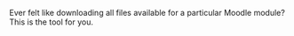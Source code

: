 Ever felt like downloading all files available for a particular Moodle module? This is the tool for you.